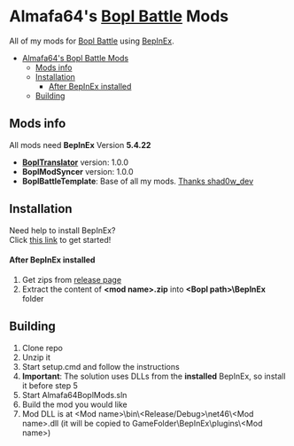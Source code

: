# Almafa64's [Bopl Battle](https://store.steampowered.com/app/1686940/Bopl_Battle/) Mods

All of my mods for [Bopl Battle](https://store.steampowered.com/app/1686940/Bopl_Battle/) using [BepInEx](https://github.com/BepInEx/BepInEx).

- [Almafa64's Bopl Battle Mods](#almafa64s-bopl-battle-mods)
  - [Mods info](#mods-info)
  - [Installation](#installation)
      - [After BepInEx installed](#after-bepinex-installed)
  - [Building](#building)

## Mods info
All mods need **BepInEx** Version **5.4.22**
- **[BoplTranslator](https://github.com/almafa64/Bopl-Battle-Translator-Mod)** version: 1.0.0
- **BoplModSyncer** version: 1.0.0
- **BoplBattleTemplate**: Base of all my mods. [Thanks shad0w_dev](https://discord.com/channels/1175164882388275310/1177300281705365676/1177333041048334336)

## Installation
Need help to install BepInEx?<br>
Click [this link](https://docs.bepinex.dev/articles/user_guide/installation/index.html) to get started!

#### After BepInEx installed
1. Get zips from [release page](https://github.com/almafa64/almafa64-bopl-mods/releases)
2. Extract the content of **&lt;mod name&gt;.zip** into **&lt;Bopl path&gt;\\BepInEx** folder<br>

## Building
1. Clone repo
2. Unzip it
3. Start setup.cmd and follow the instructions
4. **Important**: The solution uses DLLs from the **installed** BepInEx, so install it before step 5
5. Start Almafa64BoplMods.sln
6. Build the mod you would like
7. Mod DLL is at &lt;Mod name&gt;\\bin\\&lt;Release/Debug&gt;\\net46\\&lt;Mod name&gt;.dll (it will be copied to GameFolder\\BepInEx\\plugins\\&lt;Mod name&gt;)